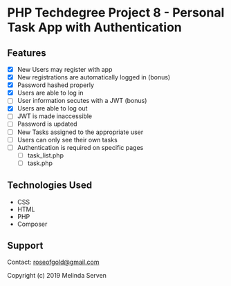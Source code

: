 # PHP Techdegree Project 8 - Personal Task App with Authentication

## Features
- [x] New Users may register with app
- [x] New registrations are automatically logged in (bonus)
- [x] Password hashed properly
- [x] Users are able to log in
- [ ] User information secutes with a JWT (bonus)
- [x] Users are able to log out
- [ ] JWT is made inaccessible
- [ ] Password is updated
- [ ] New Tasks assigned to the appropriate user
- [ ] Users can only see their own tasks
- [ ] Authentication is required on specific pages
    - [ ] task_list.php
    - [ ] task.php

## Technologies Used
* CSS
* HTML
* PHP
* Composer

## Support
Contact: roseofgold@gmail.com

Copyright (c) 2019 Melinda Serven